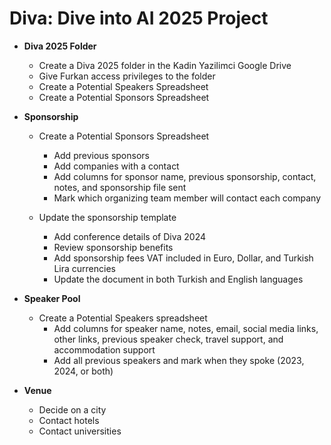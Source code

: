 # Diva: Dive into AI 2025 Project

- **Diva 2025 Folder**
  - Create a Diva 2025 folder in the Kadin Yazilimci Google Drive
  - Give Furkan access privileges to the folder
  - Create a Potential Speakers Spreadsheet
  - Create a Potential Sponsors Spreadsheet

- **Sponsorship**
  - Create a Potential Sponsors Spreadsheet
    - Add previous sponsors
    - Add companies with a contact
    - Add columns for sponsor name, previous sponsorship, contact, notes, and sponsorship file sent
    - Mark which organizing team member will contact each company

  - Update the sponsorship template
    - Add conference details of Diva 2024
    - Review sponsorship benefits
    - Add sponsorship fees VAT included in Euro, Dollar, and Turkish Lira currencies
    - Update the document in both Turkish and English languages

- **Speaker Pool**
  - Create a Potential Speakers spreadsheet
    - Add columns for speaker name, notes, email, social media links, other links, previous speaker check, travel support, and accommodation support
    - Add all previous speakers and mark when they spoke (2023, 2024, or both)

- **Venue**
  - Decide on a city
  - Contact hotels
  - Contact universities

